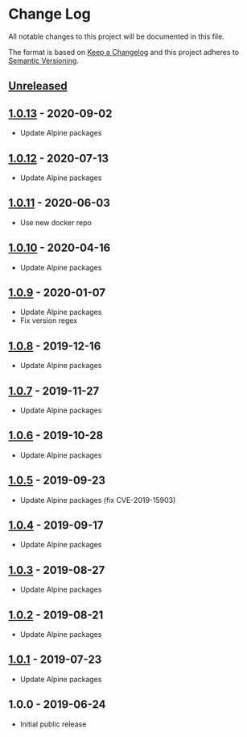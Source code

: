 # Change Log
All notable changes to this project will be documented in this file.

The format is based on [Keep a Changelog](http://keepachangelog.com/)
and this project adheres to [Semantic Versioning](http://semver.org/).

## [Unreleased]

## [1.0.13] - 2020-09-02
- Update Alpine packages

## [1.0.12] - 2020-07-13
- Update Alpine packages

## [1.0.11] - 2020-06-03
- Use new docker repo

## [1.0.10] - 2020-04-16
- Update Alpine packages

## [1.0.9] - 2020-01-07
- Update Alpine packages
- Fix version regex

## [1.0.8] - 2019-12-16
- Update Alpine packages

## [1.0.7] - 2019-11-27
- Update Alpine packages

## [1.0.6] - 2019-10-28
- Update Alpine packages

## [1.0.5] - 2019-09-23
- Update Alpine packages (fix CVE-2019-15903)

## [1.0.4] - 2019-09-17
- Update Alpine packages

## [1.0.3] - 2019-08-27
- Update Alpine packages

## [1.0.2] - 2019-08-21
- Update Alpine packages

## [1.0.1] - 2019-07-23
- Update Alpine packages

## 1.0.0 - 2019-06-24
- Initial public release

[Unreleased]:  https://github.com/gmitirol/alpine310/compare/1.0.13...HEAD
[1.0.13]: https://github.com/gmitirol/alpine310/compare/1.0.12...1.0.13
[1.0.12]: https://github.com/gmitirol/alpine310/compare/1.0.11...1.0.12
[1.0.11]: https://github.com/gmitirol/alpine310/compare/1.0.10...1.0.11
[1.0.10]: https://github.com/gmitirol/alpine310/compare/1.0.9...1.0.10
[1.0.9]: https://github.com/gmitirol/alpine310/compare/1.0.8...1.0.9
[1.0.8]: https://github.com/gmitirol/alpine310/compare/1.0.7...1.0.8
[1.0.7]: https://github.com/gmitirol/alpine310/compare/1.0.6...1.0.7
[1.0.6]: https://github.com/gmitirol/alpine310/compare/1.0.5...1.0.6
[1.0.5]: https://github.com/gmitirol/alpine310/compare/1.0.4...1.0.5
[1.0.4]: https://github.com/gmitirol/alpine310/compare/1.0.3...1.0.4
[1.0.3]: https://github.com/gmitirol/alpine310/compare/1.0.2...1.0.3
[1.0.2]: https://github.com/gmitirol/alpine310/compare/1.0.1...1.0.2
[1.0.1]: https://github.com/gmitirol/alpine310/compare/1.0.0...1.0.1
